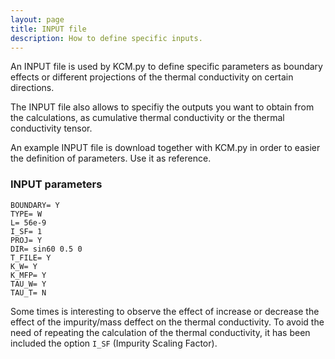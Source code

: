 ```yaml
---
layout: page
title: INPUT file 
description: How to define specific inputs.
---
```


An INPUT file is used by KCM.py to define specific parameters as boundary effects or 
different projections of the thermal conductivity on certain directions.

The INPUT file also allows to specifiy the outputs you want to obtain from the calculations, 
as cumulative thermal conductivity or the thermal conductivity tensor.

An example INPUT file is download together with KCM.py in order to easier the definition of parameters. Use it as reference.

### INPUT parameters

	BOUNDARY= Y
	TYPE= W
	L= 56e-9
	I_SF= 1
	PROJ= Y
	DIR= sin60 0.5 0
	T_FILE= Y
	K_W= Y
	K_MFP= Y
	TAU_W= Y
	TAU_T= N

Some times is interesting to observe the effect of increase or decrease the effect of the impurity/mass deffect on the thermal conductivity.
To avoid the need of repeating the calculation of the thermal conductivity, it has been included the option `I_SF` (Impurity Scaling Factor).

